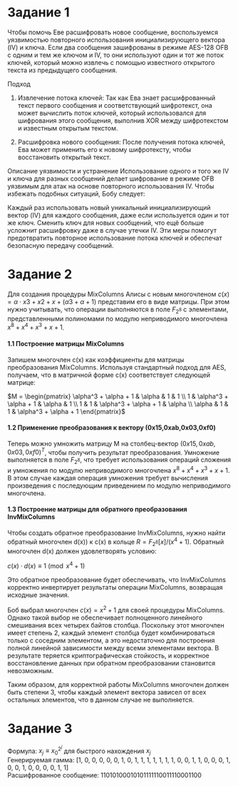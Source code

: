 # Задание 1
Чтобы помочь Еве расшифровать новое сообщение, воспользуемся уязвимостью повторного использования инициализирующего вектора (IV) и ключа. Если два сообщения зашифрованы в режиме AES-128 OFB с одним и тем же ключом и IV, то они используют один и тот же поток ключей, который можно извлечь с помощью известного открытого текста из предыдущего сообщения.

Подход  
1. Извлечение потока ключей: Так как Ева знает расшифрованный текст первого сообщения и соответствующий шифротекст, она может вычислить поток ключей, который использовался для шифрования этого сообщения, выполнив XOR между шифротекстом и известным открытым текстом.


2. Расшифровка нового сообщения: После получения потока ключей, Ева может применить его к новому шифротексту, чтобы восстановить открытый текст.

Описание уязвимости и устранение
Использование одного и того же IV и ключа для разных сообщений делает шифрование в режиме OFB уязвимым для атак на основе повторного использования IV. Чтобы избежать подобных ситуаций, Бобу следует:

Каждый раз использовать новый уникальный инициализирующий вектор (IV) для каждого сообщения, даже если используется один и тот же ключ.
Сменить ключ для новых сообщений, что ещё больше усложнит расшифровку даже в случае утечки IV.
Эти меры помогут предотвратить повторное использование потока ключей и обеспечат безопасную передачу сообщений.

# Задание 2
Для создания процедуры MixColumns Алисы с новым многочленом $c(x)=α⋅x3+x2+x+(α3+α+1)$  представим его в виде матрицы. При этом нужно учитывать, что операции выполняются в поле $F_{2^8}​$ с элементами, представленными полиномами по модулю неприводимого многочлена $x^8 + x^4 + x^3 + x +1$.

#### 1.1 Построение матрицы MixColumns

Запишем многочлен c(x) как коэффициенты для матрицы преобразования MixColumns. Используя стандартный подход для AES, получаем, что в матричной форме c(x) соответствует следующей матрице:

$M = \begin{pmatrix} \alpha^3 + \alpha + 1 & \alpha & 1 & 1 \\ 1 & \alpha^3 + \alpha + 1 & \alpha & 1 \\ 1 & 1 & \alpha^3 + \alpha + 1 & \alpha \\ \alpha & 1 & 1 & \alpha^3 + \alpha + 1 \end{pmatrix}​​$

#### 1.2 Применение преобразования к вектору (0x15,0xab,0x03,0xf0)

Теперь можно умножить матрицу M на столбец-вектор $(0x15, 0xab, 0x03, 0xf0)^T$, чтобы получить результат преобразования. Умножение выполняется в поле $F_{2^8}$​, что требует использования операций сложения и умножения по модулю неприводимого многочлена $x^8 + x^4 + x^3 + x + 1$. В этом случае каждая операция умножения требует вычисления произведения с последующим приведением по модулю неприводимого многочлена.

#### 1.3 Построение матрицы для обратного преобразования InvMixColumns

Чтобы создать обратное преобразование InvMixColumns, нужно найти обратный многочлен d(x)) к c(x) в кольце $R = F_{2^8}[x] / (x^4 + 1)$. Обратный многочлен d(x) должен удовлетворять условию:

$c(x) \cdot d(x) \equiv 1 \pmod{x^4 + 1}$

Это обратное преобразование будет обеспечивать, что InvMixColumns корректно инвертирует результаты операции MixColumns, возвращая исходные значения.

Боб выбрал многочлен $c(x) = x^2 + 1$ для своей процедуры MixColumns. Однако такой выбор не обеспечивает полноценного линейного смешивания всех четырех байтов столбца. Поскольку этот многочлен имеет степень 2, каждый элемент столбца будет комбинироваться только с соседним элементом, а это недостаточно для построения полной линейной зависимости между всеми элементами вектора. В результате теряется криптографическая стойкость, и корректное восстановление данных при обратном преобразовании становится невозможным.

Таким образом, для корректной работы MixColumns многочлен должен быть степени 3, чтобы каждый элемент вектора зависел от всех остальных элементов, что в данном случае не выполняется.

# Задание 3
Формула: $x_j≡x_0^{2^j}$ для быстрого нахождения $x_j$  
Генерируемая гамма: [1, 0, 0, 0, 0, 0, 1, 0, 1, 1, 1, 1, 1, 1, 1, 0, 0, 1, 1, 0, 0, 0, 1, 0, 0, 1, 0, 0, 0, 0, 1, 1]  
Расшифрованное сообщение: 11010100010101111110011110001100